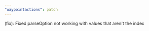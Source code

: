 ```yaml
---
"waypointactions": patch
---
```


(fix): Fixed parseOption not working with values that aren't the index
